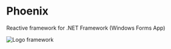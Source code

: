 # Phoenix
Reactive framework for .NET Framework (Windows Forms App)

![](https://sun9-72.userapi.com/impg/-S10C5cQUiqodcca6ydQjVrJqNtKOaxr18a9XQ/K_KxtkdliQo.jpg?size=2560x1440&quality=96&sign=902243a3cc559906ca6a88a6e6ac94c7&type=album "Logo framework")
